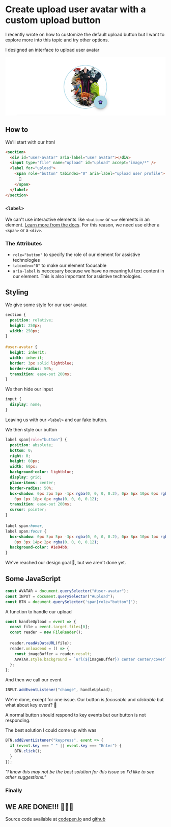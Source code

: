 # Create upload user avatar with a custom upload button

I recently wrote on how to customize the default upload button but I want to explore more into this topic and try other options.

I designed an interface to upload user avatar

![final look](fin.png)

## How to

We'll start with our html

```html
<section>
  <div id="user-avatar" aria-label="user avatar"></div>
  <input type="file" name="upload" id="upload" accept="image/*" />
  <label for="upload">
    <span role="button" tabindex="0" aria-label="upload user profile">
      👾
    </span>
  </label>
</section>
```

### **`<label>`**

We can't use interactive elements like `<button>` or `<a>` elements in an element. [Learn more from the docs](https://developer.mozilla.org/en-US/docs/Web/HTML/Element/label#Accessibility_concerns). For this reason, we need use either a `<span>` or a `<div>`.

### The Attributes

- `role="button"` to specify the role of our element for assistive technologies
- `tabindex="0"` to make our element focusable
- `aria-label` is neccesary because we have no meaningful text content in our element. This is also important for assistive technologies.

## Styling

We give some style for our user avatar.

```css
section {
  position: relative;
  height: 250px;
  width: 250px;
}

#user-avatar {
  height: inherit;
  width: inherit;
  border: 3px solid lightblue;
  border-radius: 50%;
  transition: ease-out 200ms;
}
```

We then hide our input

```css
input {
  display: none;
}
```

Leaving us with our `<label>` and our fake button.

We then style our button

```css
label span[role="button"] {
  position: absolute;
  bottom: 0;
  right: 0;
  height: 60px;
  width: 60px;
  background-color: lightblue;
  display: grid;
  place-items: center;
  border-radius: 50%;
  box-shadow: 0px 3px 5px -1px rgba(0, 0, 0, 0.2), 0px 6px 10px 0px rgba(0, 0, 0, 0.14),
    0px 1px 18px 0px rgba(0, 0, 0, 0.12);
  transition: ease-out 200ms;
  cursor: pointer;
}

label span:hover,
label span:focus {
  box-shadow: 0px 5px 5px -3px rgba(0, 0, 0, 0.2), 0px 8px 10px 1px rgba(0, 0, 0, 0.14),
    0px 3px 14px 2px rgba(0, 0, 0, 0.12);
  background-color: #1e94bb;
}
```

We've reached our design goal 🙌, but we aren't done yet.

## Some JavaScript

```js
const AVATAR = document.querySelector("#user-avatar");
const INPUT = document.querySelector("#upload");
const BTN = document.querySelector('span[role="button"]');
```

A function to handle our upload

```js
const handleUpload = event => {
  const file = event.target.files[0];
  const reader = new FileReader();

  reader.readAsDataURL(file);
  reader.onloadend = () => {
    const imageBuffer = reader.result;
    AVATAR.style.background = `url(${imageBuffer}) center center/cover`;
  };
};
```

And then we call our event

```js
INPUT.addEventListener("change", handleUpload);
```

<!-- Embed codepen.io -->

We're done, except for one issue.
Our button is _focusable_ and _clickable_ but what about key event? 😬

A normal button should respond to key events but our button is not responding.

The best solution I could come up with was

```js
BTN.addEventListener("keypress", event => {
  if (event.key === " " || event.key === "Enter") {
    BTN.click();
  }
});
```

_"I know this may not be the best solution for this issue so I'd like to see other suggestions."_

### **Finally**

## **WE ARE DONE!!!** 🥳🥳🥳

Source code available at [codepen.io](https://codepen.io/gameshaker/pen/jOrNqRj) and [github](https://github.com/Dchole/custom-upload-btn-2.git)

